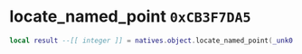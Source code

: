 # locate_named_point `0xCB3F7DA5`

```lua
local result --[[ integer ]] = natives.object.locate_named_point(_unk0 --[[ integer ]], _unk1 --[[ integer ]], _unk2 --[[ integer ]], _unk3 --[[ integer ]], _unk4 --[[ integer ]], _unk5 --[[ integer ]])
```
